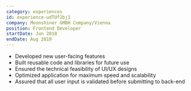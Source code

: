 ```yaml
---
category: experiences
id: experience-udTUf2bj1
company: Moonshiner GMBH Company/Vienna
position: Frontend Developer
startDate: Jun 2018
endDate: Aug 2019
---
```


* Developed new user-facing features
* Built reusable code and libraries for future use
* Ensured the technical feasibility of UI/UX designs
* Optimized application for maximum speed and scalability
* Assured that all user input is validated before submitting to back-end

